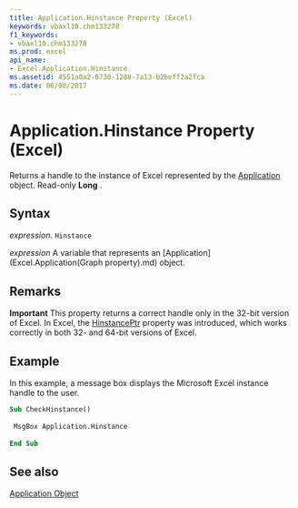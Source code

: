 ```yaml
---
title: Application.Hinstance Property (Excel)
keywords: vbaxl10.chm133278
f1_keywords:
- vbaxl10.chm133278
ms.prod: excel
api_name:
- Excel.Application.Hinstance
ms.assetid: 4551a0a2-0730-1288-7a13-b2beff2a2fca
ms.date: 06/08/2017
---
```



# Application.Hinstance Property (Excel)

Returns a handle to the instance of Excel represented by the [Application](Excel.Application(object).md) object. Read-only **Long** .


## Syntax

 _expression_. `Hinstance`

 _expression_ A variable that represents an [Application](Excel.Application(Graph property).md) object.


## Remarks


 **Important**  This property returns a correct handle only in the 32-bit version of Excel. In Excel, the [HinstancePtr](Excel.Application.HinstancePtr.md) property was introduced, which works correctly in both 32- and 64-bit versions of Excel.


## Example

In this example, a message box displays the Microsoft Excel instance handle to the user.


```vb
Sub CheckHinstance() 
 
 MsgBox Application.Hinstance 
 
End Sub
```


## See also


[Application Object](Excel.Application(object).md)

